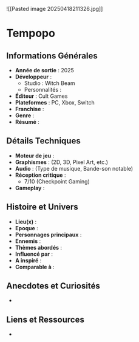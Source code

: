 ![[Pasted image 20250418211326.jpg]]

# Tempopo

## Informations Générales

- **Année de sortie** : 2025
- **Développeur** : 
	- Studio : Witch Beam
	- Personnalités : 
- **Éditeur** : Cult Games
- **Plateformes** : PC, Xbox, Switch
- **Franchise** : 
- **Genre** :
- **Résumé** : 

## Détails Techniques
- **Moteur de jeu** : 
- **Graphismes** : (2D, 3D, Pixel Art, etc.)
- **Audio** : (Type de musique, Bande-son notable)
- **Réception critique** : 
	- 7/10 (Checkpoint Gaming)
- **Gameplay** : 

## Histoire et Univers
- **Lieu(x)** : 
- **Epoque** : 
- **Personnages principaux** : 
- **Ennemis** :
- **Thèmes abordés** : 
- **Influencé par** :
- **A inspiré** : 
- **Comparable à** :
## Anecdotes et Curiosités
- 
## Liens et Ressources
- 